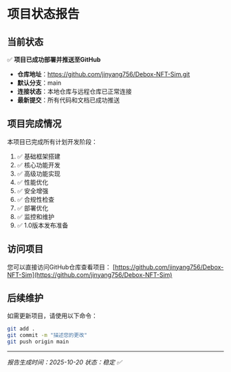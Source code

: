 # 项目状态报告

## 当前状态

✅ **项目已成功部署并推送至GitHub**

- **仓库地址**：https://github.com/jinyang756/Debox-NFT-Sim.git
- **默认分支**：main
- **连接状态**：本地仓库与远程仓库已正常连接
- **最新提交**：所有代码和文档已成功推送

## 项目完成情况

本项目已完成所有计划开发阶段：

1. ✅ 基础框架搭建
2. ✅ 核心功能开发
3. ✅ 高级功能实现
4. ✅ 性能优化
5. ✅ 安全增强
6. ✅ 合规性检查
7. ✅ 部署优化
8. ✅ 监控和维护
9. ✅ 1.0版本发布准备

## 访问项目

您可以直接访问GitHub仓库查看项目：
[https://github.com/jinyang756/Debox-NFT-Sim](https://github.com/jinyang756/Debox-NFT-Sim)

## 后续维护

如需更新项目，请使用以下命令：

```bash
git add .
git commit -m "描述您的更改"
git push origin main
```

---
*报告生成时间：2025-10-20*
*状态：稳定 ✅*